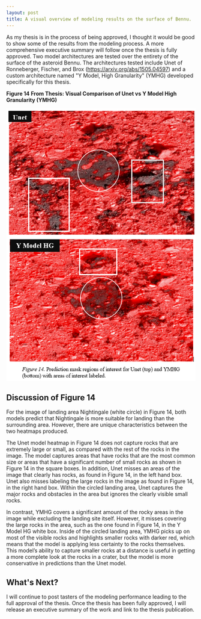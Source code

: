 ```yaml
---
layout: post
title: A visual overview of modeling results on the surface of Bennu.
---
```


As my thesis is in the process of being approved, I thought it would be good to show some of the results from the modeling process. A more comprehensive executive summary will follow once the thesis is fully approved. Two model architectures are tested over the entirety of the surface of the asteroid Bennu. The architectures tested include Unet of Ronneberger, Fischer, and Brox (https://arxiv.org/abs/1505.04597) and a custom architecture named "Y Model, High Granularity" (YMHG) developed specifically for this thesis. 

<b> Figure 14 From Thesis: Visual Comparison of Unet vs Y Model High Granularity (YMHG) </b>

![Unet vs Y Model, High Granularity (YMHG)](/images/unet-vs-ymhg-far.PNG)


## Discussion of Figure 14

For the image of landing area Nightingale (white circle) in Figure 14, both models predict that Nightingale is more suitable for landing than the surrounding area. However, there are unique characteristics between the two heatmaps produced. 

The Unet model heatmap in Figure 14 does not capture rocks that are extremely large or small, as compared with the rest of the rocks in the image. The model captures areas that have rocks that are the most common size or areas that have a significant number of small rocks as shown in Figure 14 in the square boxes. In addition, Unet misses an areas of the image that clearly has rocks, as found in Figure 14, in the left hand box. Unet also misses labeling the large rocks in the image as found in Figure 14, in the right hand box. Within the circled landing area, Unet captures the major rocks and obstacles in the area but ignores the clearly visible small rocks.

In contrast, YMHG covers a significant amount of the rocky areas in the image while excluding the landing site itself. However, it misses covering the large rocks in the area, such as the one found in Figure 14, in the Y Model HG white box. Inside of the circled landing area, YMHG picks up on most of the visible rocks and highlights smaller rocks with darker red, which means that the model is applying less certainty to the rocks themselves. This model’s ability to capture smaller rocks at a distance is useful in getting a more complete look at the rocks in a crater, but the model is more conservative in predictions than the Unet model. 


## What's Next?

I will continue to post tasters of the modeling performance leading to the full approval of the thesis. Once the thesis has been fully approved, I will release an executive summary of the work and link to the thesis publication.